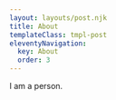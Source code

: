 ```yaml
---
layout: layouts/post.njk
title: About
templateClass: tmpl-post
eleventyNavigation:
  key: About
  order: 3
---
```


I am a person.
